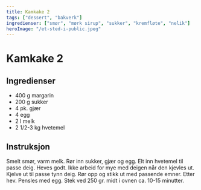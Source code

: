 ```yaml
---
title: Kamkake 2
tags: ["dessert", "bakverk"]
ingredienser: ["smør", "mørk sirup", "sukker", "kremfløte", "nelik"]
heroImage: "/et-sted-i-public.jpeg"
---
```


# Kamkake 2

## Ingredienser

- 400 g margarin
- 200 g sukker
- 4 pk. gjær
- 4 egg
- 2 l melk
- 2 1/2-3 kg hvetemel

## Instruksjon

Smelt smør, varm melk. Rør inn sukker, gjær og egg. Elt inn hvetemel til passe deig. Heves godt. Ikke arbeid for mye med deigen når den kjevles ut. Kjelve ut til passe tynn deig. Rør opp og stikk ut med passende emner. Etter hev. Pensles med egg. Stek ved 250 gr. midt i ovnen ca. 10-15 minutter.
